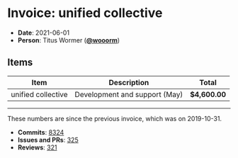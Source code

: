 # Invoice: unified collective

* **Date**: 2021-06-01
* **Person**: Titus Wormer ([**@wooorm**](https://github.com/wooorm))

## Items

| Item               | Description                   | Total         |
| ------------------ | ----------------------------- | ------------- |
| unified collective | Development and support (May) | **$4,600.00** |

***

These numbers are since the previous invoice, which was on 2019-10-31.

* **Commits**:
  [8324](https://github.com/search?q=author%3Awooorm+committer-date%3A%222019-11-01..2021-06-01%22%5C\&type=Commits)
* **Issues and PRs**: [325](https://github.com/search?q=author%3Awooorm+created%3A%222019-11-01..2021-06-01%22%5C\&type=Issues)
* **Reviews**: [321](https://github.com/search?q=reviewed-by%3Awooorm+created%3A%222019-11-01..2021-01-01%22\&type=Issues)
